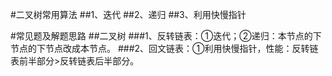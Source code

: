#二叉树常用算法
##1、迭代
##2、递归
##3、利用快慢指针

#常见题及解题思路
##二叉树
###1、反转链表：①迭代；②递归：本节点的下节点的下节点改成本节点。
###2、回文链表：①利用快慢指针，性能：反转链表前半部分>反转链表后半部分。



